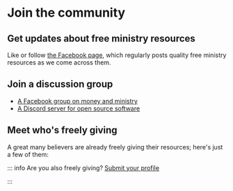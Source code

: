 
<script lang='ts' setup>

import {people_ids_randomized} from '@/_comp/people'

</script>

<style lang='sass' scoped>
.custom-block
    padding: 16px
    p
        font-size: 0.9em
</style>


# Join the community

## Get updates about free ministry resources
Like or follow [the Facebook page](https://www.facebook.com/copy.church), which regularly posts quality free ministry resources as we come across them.


## Join a discussion group

 * [A Facebook group on money and ministry](https://www.facebook.com/groups/doreanism)
 * [A Discord server for open source software](https://discord.com/invite/auJb4H9ezx)


## Meet who's freely giving
A great many believers are already freely giving their resources; here's just a few of them:

<CommittedPerson v-for='id of people_ids_randomized' :key='id' :id='id'></CommittedPerson>


::: info Are you also freely giving? [Submit your profile](/join/apply/)

:::
